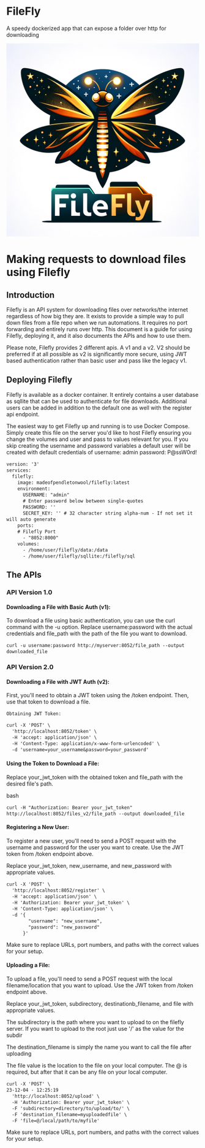 # FileFly
A speedy dockerized app that can expose a folder over http for downloading

![FileFly](assets/filefly.png)


# Making requests to download files using Filefly

## Introduction

Filefly is an API system for downloading files over networks/the internet regardless of how big they are. It exists to provide a simple way to pull down files from a file repo when we run automations. It requires no port forwarding and entirely runs over http. This document is a guide for using Filefly, deploying it, and it also documents the APIs and how to use them. 

Please note, Filefly provides 2 different apis. A v1 and a v2. V2 should be preferred if at all possible as v2 is significantly more secure, using JWT based authentication rather than basic user and pass like the legacy v1. 

## Deploying Filefly

Filefly is available as a docker container. It entirely contains a user database as sqllite that can be used to authenticate for file downloads. Additional users can be added in addition to the default one as well with the register api endpoint. 

The easiest way to get Filefly up and running is to use Docker Compose. Simply create this file on the server you'd like to host Filefly ensuring you change the volumes and user and pass to values relevant for you. If you skip creating the username and password variables a default user will be created with default credentials of 
username: admin
password: P@ssW0rd!
```
version: '3'
services:
  filefly:
    image: madeofpendletonwool/filefly:latest
    environment:
      USERNAME: "admin"
      # Enter password below between single-quotes
      PASSWORD: ''
      SECRET_KEY: '' # 32 character string alpha-num - If not set it will auto generate
    ports:
    # Filefly Port
      - "8052:8000"
    volumes:
      - /home/user/filefly/data:/data
      - /home/user/filefly/sqllite:/filefly/sql
```


## The APIs

### API Version 1.0

####  Downloading a File with Basic Auth (v1):

To download a file using basic authentication, you can use the curl command with the -u option. Replace username:password with the actual credentials and file_path with the path of the file you want to download.

```
curl -u username:password http://myserver:8052/file_path --output downloaded_file
```
### API Version 2.0

#### Downloading a File with JWT Auth (v2):

First, you'll need to obtain a JWT token using the /token endpoint. Then, use that token to download a file.

    Obtaining JWT Token:

```
curl -X 'POST' \
  'http://localhost:8052/token' \
  -H 'accept: application/json' \
  -H 'Content-Type: application/x-www-form-urlencoded' \
  -d 'username=your_username&password=your_password'
```
#### Using the Token to Download a File:

Replace your_jwt_token with the obtained token and file_path with the desired file's path.

bash

    curl -H "Authorization: Bearer your_jwt_token" http://localhost:8052/files_v2/file_path --output downloaded_file


#### Registering a New User:

To register a new user, you'll need to send a POST request with the username and password for the user you want to create. Use the JWT token from /token endpoint above.

Replace your_jwt_token, new_username, and new_password with appropriate values.
```
curl -X 'POST' \
  'http://localhost:8052/register' \
  -H 'accept: application/json' \
  -H 'Authorization: Bearer your_jwt_token' \
  -H 'Content-Type: application/json' \
  -d '{
        "username": "new_username",
        "password": "new_password"
      }'
```

Make sure to replace URLs, port numbers, and paths with the correct values for your setup.

#### Uploading a File:

To upload a file, you'll need to send a POST request with the local filename/location that you want to upload. Use the JWT token from /token endpoint above.

Replace your_jwt_token, subdirectory, destinationb_filename, and file with appropriate values.

The subdirectory is the path where you want to upload to on the filefly server. If you want to upload to the root just use '/' as the value for the subdir

The destination_filename is simply the name you want to call the file after uploading

The file value is the location to the file on your local computer. The @ is required, but after that it can be any file on your local computer. 
```
curl -X 'POST' \                                                                                  23-12-04 - 12:25:19
  'http://localhost:8052/upload' \
  -H 'Authorization: Bearer your_jwt_token' \
  -F 'subdirectory=directory/to/upload/to/' \
  -F 'destination_filename=myuploadedfile' \
  -F 'file=@/local/path/to/myfile'
```

Make sure to replace URLs, port numbers, and paths with the correct values for your setup.
